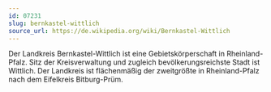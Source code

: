 ```yaml
---
id: 07231
slug: bernkastel-wittlich
source_url: https://de.wikipedia.org/wiki/Bernkastel-Wittlich
---
```


Der Landkreis Bernkastel-Wittlich ist eine Gebietskörperschaft in Rheinland-Pfalz. Sitz der Kreisverwaltung und zugleich bevölkerungsreichste Stadt ist Wittlich. Der Landkreis ist flächenmäßig der zweitgrößte in Rheinland-Pfalz nach dem Eifelkreis Bitburg-Prüm.
